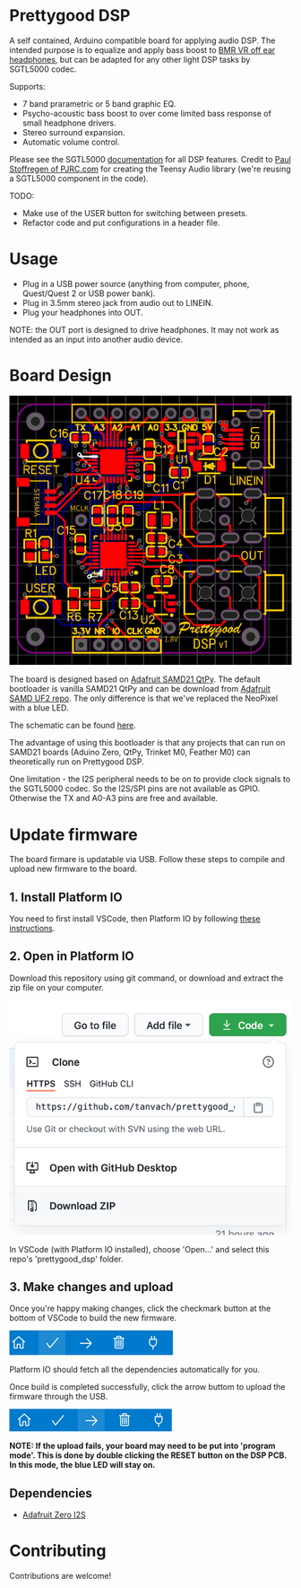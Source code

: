 # Prettygood DSP

A self contained, Arduino compatible board for applying audio DSP. The intended purpose is to equalize and apply bass boost to [BMR VR off ear headphones](https://prettygood3d.com/post/999028410814/quest-2-off-ear-bmr-v01), but can be adapted for any other light DSP tasks by SGTL5000 codec.

Supports:
-   7 band prarametric or 5 band graphic EQ.
-   Psycho-acoustic bass boost to over come limited bass response of small headphone drivers.
-   Stereo surround expansion.
-   Automatic volume control.

Please see the SGTL5000 [documentation](https://www.pjrc.com/teensy/SGTL5000.pdf) for all DSP features. Credit to [Paul Stoffregen of PJRC.com](https://github.com/PaulStoffregen/Audio) for creating the Teensy Audio library (we're reusing a SGTL5000 component in the code).

TODO:
-   Make use of the USER button for switching between presets.
-   Refactor code and put configurations in a header file.

# Usage
- Plug in a USB power source (anything from computer, phone, Quest/Quest 2 or USB power bank).
- Plug in 3.5mm stereo jack from audio out to LINEIN.
- Plug your headphones into OUT.

NOTE: the OUT port is designed to drive headphones. It may not work as intended as an input into another audio device.

# Board Design
![Board Layout](board/board_layout_v1.png)

The board is designed based on [Adafruit SAMD21 QtPy](https://learn.adafruit.com/adafruit-qt-py). The default bootloader is vanilla SAMD21 QtPy and can be download from [Adafruit SAMD UF2 repo](https://github.com/adafruit/uf2-samdx1/releases). The only difference is that we've replaced the NeoPixel with a blue LED.

The schematic can be found [here](board/schematic_v1.pdf).

The advantage of using this bootloader is that any projects that can run on SAMD21 boards (Aduino Zero, QtPy, Trinket M0, Feather M0) can theoretically run on Prettygood DSP.

One limitation - the I2S peripheral needs to be on to provide clock signals to the SGTL5000 codec. So the I2S/SPI pins are not available as GPIO. Otherwise the TX and A0-A3 pins are free and available.

# Update firmware
The board firmare is updatable via USB. Follow these steps to compile and upload new firmware to the board.

## 1. Install Platform IO
You need to first install VSCode, then Platform IO by following [these instructions](https://platformio.org/install/ide?install=vscode).

## 2. Open in Platform IO
Download this repository using git command, or download and extract the zip file on your computer.

![download](images/download_button.png)

In VSCode (with Platform IO installed), choose 'Open...' and select this repo's 'prettygood_dsp' folder.

## 3. Make changes and upload
Once you're happy making changes, click the checkmark button at the bottom of VSCode to build the new firmware.

![build](images/build_button.png)

Platform IO should fetch all the dependencies automatically for you.

Once build is completed successfully, click the arrow buttom to upload the firmware through the USB.

![upload](images/upload_button.png)

**NOTE: If the upload fails, your board may need to be put into 'program mode'. This is done by double clicking the RESET button on the DSP PCB. In this mode, the blue LED will stay on.**


## Dependencies
 * [Adafruit Zero I2S](https://www.arduino.cc/reference/en/libraries/adafruit-zero-i2s-library/)

# Contributing
Contributions are welcome!

